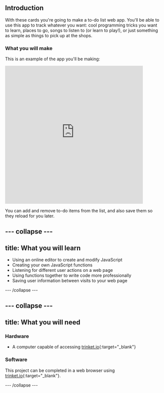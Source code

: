 ## Introduction

With these cards you're going to make a to-do list web app. You'll be able to use this app to track whatever you want: cool programming tricks you want to learn, places to go, songs to listen to (or learn to play!), or just something as simple as things to pick up at the shops.

### What you will make

This is an example of the app you'll be making:

<div class="app-preview">
  <iframe allowtransparency="true" width="450px" height="450px" src="https://philipharney.github.io/to-do-list/" frameborder="0"></iframe>
</div>

You can add and remove to-do items from the list, and also save them so they reload for you later.

--- collapse ---
---
title: What you will learn
---

  - Using an online editor to create and modify JavaScript
  - Creating your own JavaScript functions
  - Listening for different user actions on a web page
  - Using functions together to write code more professionally
  - Saving user information between visits to your web page

--- /collapse ---

--- collapse ---
---
title: What you will need
---

### Hardware

+ A computer capable of accessing [trinket.io](https://trinket.io){:target="_blank"}

### Software

This project can be completed in a web browser using [trinket.io](https://trinket.io){:target="_blank"}.

--- /collapse ---
